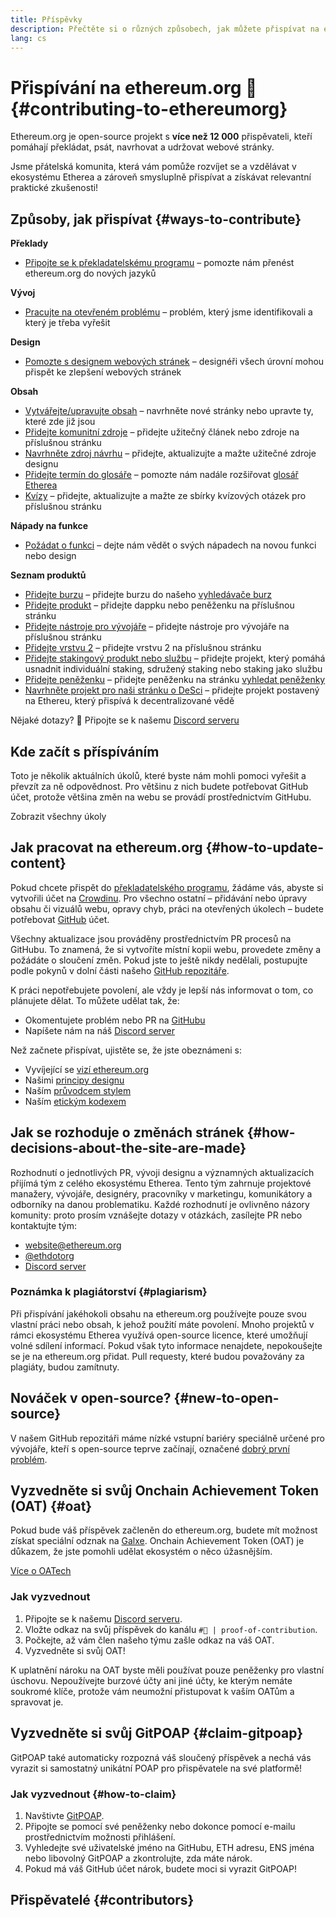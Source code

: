 ```yaml
---
title: Příspěvky
description: Přečtěte si o různých způsobech, jak můžete přispívat na ethereum.org
lang: cs
---
```


# Přispívání na ethereum.org 🦄 {#contributing-to-ethereumorg}

Ethereum.org je open-source projekt s **více než 12 000** přispěvateli, kteří pomáhají překládat, psát, navrhovat a udržovat webové stránky.

Jsme přátelská komunita, která vám pomůže rozvíjet se a vzdělávat v ekosystému Etherea a zároveň smysluplně přispívat a získávat relevantní praktické zkušenosti!

## Způsoby, jak přispívat {#ways-to-contribute}

**Překlady**
- [Připojte se k překladatelskému programu](/contributing/translation-program/) – pomozte nám přenést ethereum.org do nových jazyků

**Vývoj**
- [Pracujte na otevřeném problému](https://github.com/ethereum/ethereum-org-website/issues) – problém, který jsme identifikovali a který je třeba vyřešit

**Design**
- [Pomozte s designem webových stránek](/contributing/design/) – designéři všech úrovní mohou přispět ke zlepšení webových stránek

**Obsah**
- [Vytvářejte/upravujte obsah](/contributing/#how-to-update-content) – navrhněte nové stránky nebo upravte ty, které zde již jsou
- [Přidejte komunitní zdroje](/contributing/content-resources/) – přidejte užitečný článek nebo zdroje na příslušnou stránku
- [Navrhněte zdroj návrhu](/contributing/design/adding-design-resources/) – přidejte, aktualizujte a mažte užitečné zdroje designu
- [Přidejte termín do glosáře](/contributing/adding-glossary-terms/) – pomozte nám nadále rozšiřovat [glosář Etherea](/glossary/)
- [Kvízy](/contributing/quizzes/) – přidejte, aktualizujte a mažte ze sbírky kvízových otázek pro příslušnou stránku

**Nápady na funkce**
- [Požádat o funkci](https://github.com/ethereum/ethereum-org-website/issues/new?assignees=&labels=Type%3A+Feature&template=feature_request.yaml&title=) – dejte nám vědět o svých nápadech na novou funkci nebo design

**Seznam produktů**
- [Přidejte burzu](/contributing/adding-exchanges/) – přidejte burzu do našeho [vyhledávače burz](/get-eth/#country-picker)
- [Přidejte produkt](/contributing/adding-products/) – přidejte dappku nebo peněženku na příslušnou stránku
- [Přidejte nástroje pro vývojáře](/contributing/adding-developer-tools/) – přidejte nástroje pro vývojáře na příslušnou stránku
- [Přidejte vrstvu 2](/contributing/adding-layer-2s/) – přidejte vrstvu 2 na příslušnou stránku
- [Přidejte stakingový produkt nebo službu](/contributing/adding-staking-products/) – přidejte projekt, který pomáhá usnadnit individuální staking, sdružený staking nebo staking jako službu
- [Přidejte peněženku](/contributing/adding-wallets/) – přidejte peněženku na stránku [vyhledat peněženky](/wallets/find-wallet/)
- [Navrhněte projekt pro naši stránku o DeSci](/contributing/adding-desci-projects/) – přidejte projekt postavený na Ethereu, který přispívá k decentralizované vědě

Nějaké dotazy? 🤔 Připojte se k našemu [Discord serveru](https://discord.gg/ethereum-org)

## Kde začít s příspíváním

Toto je několik aktuálních úkolů, které byste nám mohli pomoci vyřešit a převzít za ně odpovědnost. Pro většinu z nich budete potřebovat GitHub účet, protože většina změn na webu se provádí prostřednictvím GitHubu.

<IssuesList issues={gfissues} my={8} />

<ButtonLink href="https://github.com/ethereum/ethereum-org-website/issues">Zobrazit všechny úkoly</ButtonLink>

## Jak pracovat na ethereum.org {#how-to-update-content}

Pokud chcete přispět do [překladatelského programu](/contributing/translation-program/), žádáme vás, abyste si vytvořili účet na [Crowdinu](https://crowdin.com/project/ethereum-org). Pro všechno ostatní – přidávání nebo úpravy obsahu či vizuálů webu, opravy chyb, práci na otevřených úkolech – budete potřebovat [GitHub](https://github.com/) účet.

Všechny aktualizace jsou prováděny prostřednictvím PR procesů na GitHubu. To znamená, že si vytvoříte místní kopii webu, provedete změny a požádáte o sloučení změn. Pokud jste to ještě nikdy nedělali, postupujte podle pokynů v dolní části našeho [GitHub repozitáře](https://github.com/ethereum/ethereum-org-website).

K práci nepotřebujete povolení, ale vždy je lepší nás informovat o tom, co plánujete dělat. To můžete udělat tak, že:

- Okomentujete problém nebo PR na [GitHubu](https://github.com/ethereum/ethereum-org-website)
- Napíšete nám na náš [Discord server](https://discord.gg/ethereum-org)

Než začnete přispívat, ujistěte se, že jste obeznámeni s:

- Vyvíjející se [vizí ethereum.org](/about/)
- Našimi [principy designu](/contributing/design-principles/)
- Naším [průvodcem stylem](/contributing/style-guide/)
- Naším [etickým kodexem](/community/code-of-conduct)

<ContributorsQuizBanner className="mt-16 mb-8" />

## Jak se rozhoduje o změnách stránek {#how-decisions-about-the-site-are-made}

Rozhodnutí o jednotlivých PR, vývoji designu a významných aktualizacích přijímá tým z celého ekosystému Etherea. Tento tým zahrnuje projektové manažery, vývojáře, designéry, pracovníky v marketingu, komunikátory a odborníky na danou problematiku. Každé rozhodnutí je ovlivněno názory komunity: proto prosím vznášejte dotazy v otázkách, zasílejte PR nebo kontaktujte tým:

- [website@ethereum.org](mailto:website@ethereum.org)
- [@ethdotorg](https://x.com/ethdotorg)
- [Discord server](https://discord.gg/ethereum-org)

### Poznámka k plagiátorství {#plagiarism}

Při přispívání jakéhokoli obsahu na ethereum.org používejte pouze svou vlastní práci nebo obsah, k jehož použití máte povolení. Mnoho projektů v rámci ekosystému Etherea využívá open-source licence, které umožňují volné sdílení informací. Pokud však tyto informace nenajdete, nepokoušejte se je na ethereum.org přidat. Pull requesty, které budou považovány za plagiáty, budou zamítnuty.

## Nováček v open-source? {#new-to-open-source}

V našem GitHub repozitáři máme nízké vstupní bariéry speciálně určené pro vývojáře, kteří s open-source teprve začínají, označené [dobrý první problém](https://github.com/ethereum/ethereum-org-website/issues?q=is%3Aopen+is%3Aissue+label%3A%22good+first+issue%22).

## Vyzvedněte si svůj Onchain Achievement Token (OAT) {#oat}

Pokud bude váš příspěvek začleněn do ethereum.org, budete mít možnost získat speciální odznak na [Galxe](https://app.galxe.com/quest/ethereumorg). Onchain Achievement Token (OAT) je důkazem, že jste pomohli udělat ekosystém o něco úžasnějším.

[Více o OATech](https://help.galxe.com/en/articles/7067290-galxe-oats-reward-and-celebrate-achievements)

### Jak vyzvednout
1. Připojte se k našemu [Discord serveru](https://discord.gg/ethereum-org).
2. Vložte odkaz na svůj příspěvek do kanálu `#🥇 | proof-of-contribution`.
3. Počkejte, až vám člen našeho týmu zašle odkaz na váš OAT.
4. Vyzvedněte si svůj OAT!

K uplatnění nároku na OAT byste měli používat pouze peněženky pro vlastní úschovu. Nepoužívejte burzové účty ani jiné účty, ke kterým nemáte soukromé klíče, protože vám neumožní přistupovat k vaším OATům a spravovat je.

## Vyzvedněte si svůj GitPOAP {#claim-gitpoap}

GitPOAP také automaticky rozpozná váš sloučený příspěvek a nechá vás vyrazit si samostatný unikátní POAP pro přispěvatele na své platformě!


### Jak vyzvednout {#how-to-claim}

1. Navštivte [GitPOAP](https://www.gitpoap.io).
2. Připojte se pomocí své peněženky nebo dokonce pomocí e-mailu prostřednictvím možnosti přihlášení.
3. Vyhledejte své uživatelské jméno na GitHubu, ETH adresu, ENS jména nebo libovolný GitPOAP a zkontrolujte, zda máte nárok.
4. Pokud má váš GitHub účet nárok, budete moci si vyrazit GitPOAP!

## Přispěvatelé {#contributors}

<Contributors />
